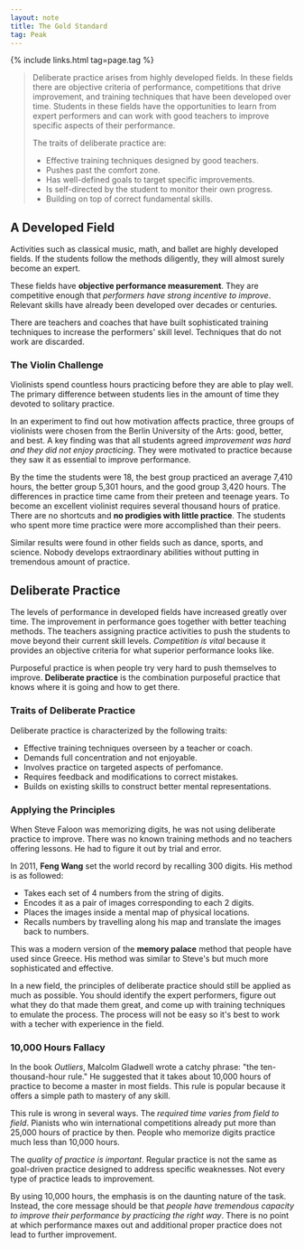 ```yaml
---
layout: note
title: The Gold Standard
tag: Peak
---
```


{% include links.html tag=page.tag %}

> Deliberate practice arises from highly developed fields. In these fields there are objective criteria of performance, competitions that drive improvement, and training techniques that have been developed over time. Students in these fields have the opportunities to learn from expert performers and can work with good teachers to improve specific aspects of their performance. 
>
> The traits of deliberate practice are:
> - Effective training techniques designed by good teachers.
> - Pushes past the comfort zone.
> - Has well-defined goals to target specific improvements.
> - Is self-directed by the student to monitor their own progress.
> - Building on top of correct fundamental skills.

## A Developed Field

Activities such as classical music, math, and ballet are highly developed fields. If the students follow the methods diligently, they will almost surely become an expert.

These fields have **objective performance measurement**. They are competitive enough that *performers have strong incentive to improve*. Relevant skills have already been developed over decades or centuries.

There are teachers and coaches that have built sophisticated training techniques to increase the performers' skill level. Techniques that do not work are discarded.

### The Violin Challenge

Violinists spend countless hours practicing before they are able to play well. The primary difference between students lies in the amount of time they devoted to solitary practice.

In an experiment to find out how motivation affects practice, three groups of violinists were chosen from the Berlin University of the Arts: good, better, and best. A key finding was that all students agreed *improvement was hard and they did not enjoy practicing*. They were motivated to practice because they saw it as essential to improve performance.

By the time the students were 18, the best group practiced an average 7,410 hours, the better group 5,301 hours, and the good group 3,420 hours. The differences in practice time came from their preteen and teenage years. To become an excellent violinist requires several thousand hours of pratice. There are no shortcuts and **no prodigies with little practice**. The students who spent more time practice were more accomplished than their peers. 

Similar results were found in other fields such as dance, sports, and science. Nobody develops extraordinary abilities without putting in tremendous amount of practice.

## Deliberate Practice

The levels of performance in developed fields have increased greatly over time. The improvement in performance goes together with better teaching methods. The teachers assigning practice activities to push the students to move beyond their current skill levels. *Competition is vital* because it provides an objective criteria for what superior performance looks like.

Purposeful practice is when people try very hard to push themselves to improve. **Deliberate practice** is the combination purposeful practice that knows where it is going and how to get there.

### Traits of Deliberate Practice

Deliberate practice is characterized by the following traits:

- Effective training techniques overseen by a teacher or coach.
- Demands full concentration and not enjoyable.
- Involves practice on targeted aspects of perfomance.
- Requires feedback and modifications to correct mistakes.
- Builds on existing skills to construct better mental representations.

### Applying the Principles

When Steve Faloon was memorizing digits, he was not using deliberate practice to improve. There was no known training methods and no teachers offering lessons. He had to figure it out by trial and error.

In 2011, **Feng Wang** set the world record by recalling 300 digits. His method is as followed:

- Takes each set of 4 numbers from the string of digits.
- Encodes it as a pair of images corresponding to each 2 digits.
- Places the images inside a mental map of physical locations.
- Recalls numbers by travelling along his map and translate the images back to numbers.

This was a modern version of the **memory palace** method that people have used since Greece. His method was similar to Steve's but much more sophisticated and effective.

In a new field, the principles of deliberate practice should still be applied as much as possible. You should identify the expert performers, figure out what they do that made them great, and come up with training techniques to emulate the process. The process will not be easy so it's best to work with a techer with experience in the field. 

### 10,000 Hours Fallacy

In the book *Outliers*, Malcolm Gladwell wrote a catchy phrase: "the ten-thousand-hour rule." He suggested that it takes about 10,000 hours of practice to become a master in most fields. This rule is popular because it offers a simple path to mastery of any skill.

This rule is wrong in several ways. The *required time varies from field to field*. Pianists who win international competitions already put more than 25,000 hours of practice by then. People who memorize digits practice much less than 10,000 hours.

The *quality of practice is important*. Regular practice is not the same as goal-driven practice designed to address specific weaknesses. Not every type of practice leads to improvement.

By using 10,000 hours, the emphasis is on the daunting nature of the task. Instead, the core message should be that *people have tremendous capacity to improve their performance by practicing the right way*. There is no point at which performance maxes out and additional proper practice does not lead to further improvement.
